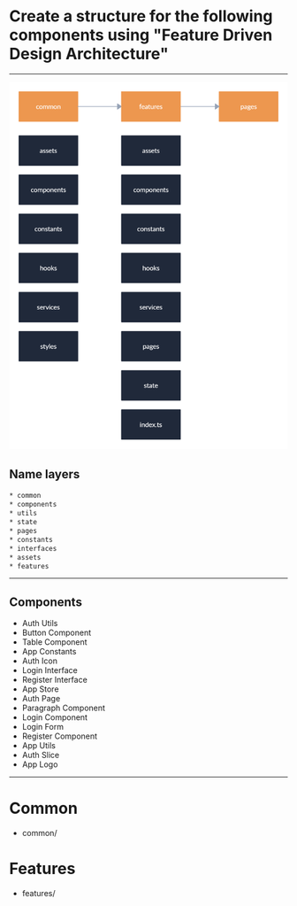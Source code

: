# Create a structure for the following components using "Feature Driven Design Architecture"

---

![driven.png](driven.png)

## Name layers
    * common
    * components
    * utils
    * state
    * pages
    * constants
    * interfaces
    * assets
    * features

---

## Components

- Auth Utils
- Button Component
- Table Component
- App Constants
- Auth Icon
- Login Interface
- Register Interface
- App Store
- Auth Page
- Paragraph Component
- Login Component
- Login Form
- Register Component
- App Utils
- Auth Slice
- App Logo

---

# Common

- common/

# Features

- features/

